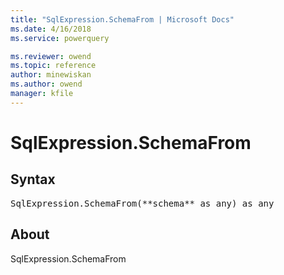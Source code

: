 ```yaml
---
title: "SqlExpression.SchemaFrom | Microsoft Docs"
ms.date: 4/16/2018
ms.service: powerquery

ms.reviewer: owend
ms.topic: reference
author: minewiskan
ms.author: owend
manager: kfile
---
```

# SqlExpression.SchemaFrom

## Syntax

<pre>
SqlExpression.SchemaFrom(**schema** as any) as any
</pre>

## About
SqlExpression.SchemaFrom

